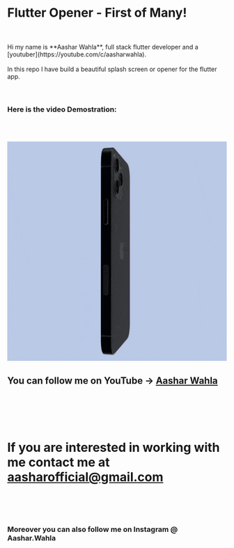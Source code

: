 # Flutter Opener - First of Many!

<br>
<br>
Hi my name is **Aashar Wahla**, full stack flutter developer and a [youtuber](https://youtube.com/c/aasharwahla).
<br>
<br>
In this repo I have build a beautiful splash screen or opener for the flutter app.
<br>
<br>
<br>

### Here is the video Demostration:

<br>
<br>

![Flutter Animation Project = Demo](git_assets/flutter-opener-1.gif)

## You can follow me on YouTube -> [Aashar Wahla](https://youtube.com/c/aasharwahla)

<br>
<br>
<br>
<br>

# If you are interested in working with me contact me at aasharofficial@gmail.com

<br>
<br>
<br>

### Moreover you can also follow me on Instagram @ Aashar.Wahla
